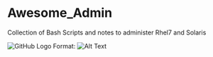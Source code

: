 # Awesome_Admin
Collection of Bash Scripts and notes to administer Rhel7 and Solaris


![GitHub Logo](Awesome_Admin/images/admin.png)
Format: ![Alt Text](url)
